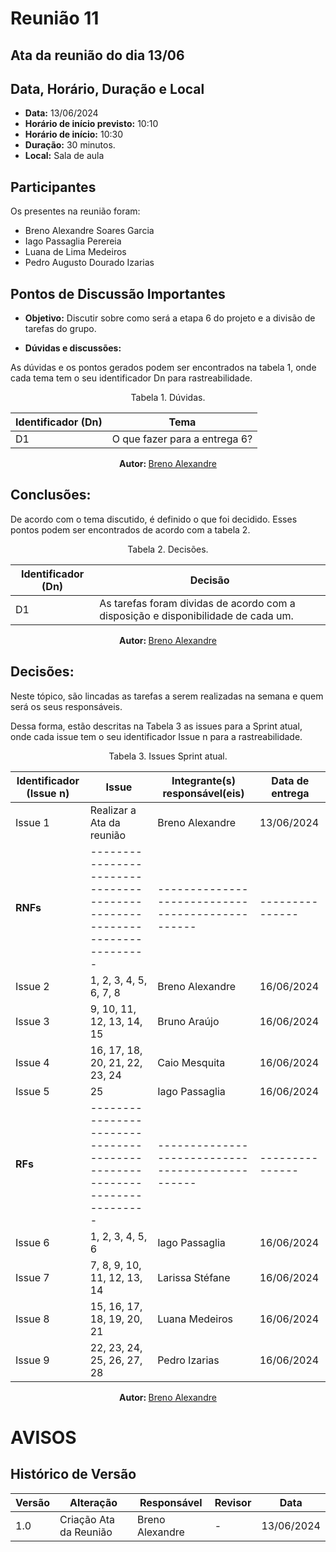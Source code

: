 # Reunião 11

## Ata da reunião do dia 13/06

## Data, Horário, Duração e Local

- <b>Data:</b> 13/06/2024
- <b>Horário de início previsto:</b> 10:10
- <b>Horário de início:</b> 10:30
- <b>Duração:</b> 30 minutos.
- <b>Local:</b> Sala de aula

## Participantes

Os presentes na reunião foram:

- Breno Alexandre Soares Garcia
- Iago Passaglia Perereia
- Luana de Lima Medeiros
- Pedro Augusto Dourado Izarias

## Pontos de Discussão Importantes

- **Objetivo:** Discutir sobre como será a etapa 6 do projeto e a divisão de tarefas do grupo.

- **Dúvidas e discussões:**

As dúvidas e os pontos gerados podem ser encontrados na tabela 1, onde cada tema tem o seu identificador Dn para rastreabilidade.

<center>

Tabela 1. Dúvidas.

| Identificador (Dn) | Tema                                                                                                              |
| ------------------ | ----------------------------------------------------------------------------------------------------------------- |
| D1                 |  O que fazer para a entrega 6?                                                                                    |

  
<b> Autor: </b> <a href="https://github.com/brenoalexandre0"> Breno Alexandre </a>

</center>

## Conclusões: 

De acordo com o tema discutido, é definido o que foi decidido. Esses pontos podem ser encontrados de acordo com a tabela 2.

<center>

Tabela 2. Decisões.

| Identificador (Dn) | Decisão                                                                           |
| ------------------ | --------------------------------------------------------------------------------- |
| D1                 | As tarefas foram dividas de acordo com a disposição e disponibilidade de cada um. |
  
<b> Autor: </b> <a href="https://github.com/brenoalexandre0"> Breno Alexandre </a>

</center>

## Decisões:

Neste tópico, são lincadas as tarefas a serem realizadas na semana e quem será os seus responsáveis.

Dessa forma, estão descritas na Tabela 3 as issues para a Sprint atual, onde cada issue tem o seu identificador Issue n para a rastreabilidade.

<center>

Tabela 3. Issues Sprint atual.

| Identificador (Issue n) | Issue                                                                     | Integrante(s) responsável(eis)                   | Data de entrega |
| ----------------------- | ------------------------------------------------------------------------- | ------------------------------------------------ | --------------- |
| Issue 1                 | Realizar a Ata da reunião                                                 | Breno Alexandre                                  | 13/06/2024      |
| <b>RNFs</b>             | ------------------------------------------------------------------------- | ------------------------------------------------ | --------------- |
| Issue 2                 | 1, 2, 3, 4, 5, 6, 7, 8                                                    | Breno Alexandre                                  | 16/06/2024      |
| Issue 3                 | 9, 10, 11, 12, 13, 14, 15                                                 | Bruno Araújo                                     | 16/06/2024      |
| Issue 4                 | 16, 17, 18, 20, 21, 22, 23, 24                                            | Caio Mesquita                                    | 16/06/2024      |
| Issue 5                 | 25                                                                        | Iago Passaglia                                   | 16/06/2024      |
| <b>RFs</b>              | ------------------------------------------------------------------------- | ------------------------------------------------ | --------------- |
| Issue 6                 | 1, 2, 3, 4, 5, 6                                                          | Iago Passaglia                                   | 16/06/2024      |
| Issue 7                 | 7, 8, 9, 10, 11, 12, 13, 14                                               | Larissa Stéfane                                  | 16/06/2024      |
| Issue 8                 | 15, 16, 17, 18, 19, 20, 21                                                | Luana Medeiros                                   | 16/06/2024      |
| Issue 9                 | 22, 23, 24, 25, 26, 27, 28                                                | Pedro Izarias                                    | 16/06/2024      |


<b> Autor: </b> <a href="https://github.com/brenoalexandre0"> Breno Alexandre </a>

</center>

# AVISOS


## Histórico de Versão

| Versão | Alteração                           | Responsável     | Revisor         | Data       |
| ------ | ----------------------------------- | --------------- | --------------- | ---------- |
| 1.0    | Criação Ata da Reunião              | Breno Alexandre | -               | 13/06/2024 |
